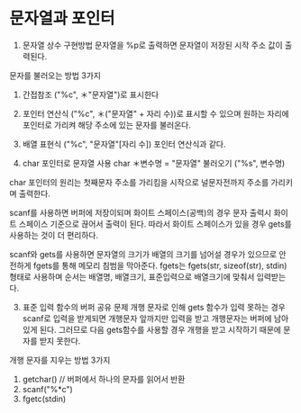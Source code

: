 # 문자열과 포인터

1. 문자열 상수 구현방법
  문자열을 %p로 출력하면 문자열이 저장된 시작 주소 값이 출력된다.
  
  문자를 불러오는 방법 3가지
  1. 간접참조 ("%c", ＊"문자열")로 표시한다
  2. 포인터 연산식 ("%c", ＊("문자열" + 자리 수))로 표시할 수 있으며 원하는 자리에 포인터로 가리켜 해당 주소에 있는 문자를 불러온다.
  3. 배열 표현식 ("%c", "문자열"[자리 수]) 포인터 연산식과 같다.

2. char 포인터로 문자열 사용
  char ＊변수명 = "문자열"
  불러오기 ("%s", 변수명)

  char 포인터의 원리는 첫째문자 주소를 가리킴을 시작으로 널문자전까지 주소를 가리키며 출력한다.

  scanf를 사용하면 버퍼에 저장이되며 화이트 스페이스(공백)의 경우 문자 출력시 화이트 스페이스 기준으로 끊어서 출력이 된다.
  따라서 화이트 스페이스가 있을 경우 gets를 사용하는 것이 더 편리하다.

  scanf와 gets를 사용하면 문자열의 크기가 배열의 크기를 넘어설 경우가 있으므로 안전하게 fgets를 통해 메모리 침범을 막아준다.
  fgets는 fgets(str, sizeof(str), stdin)형태로 사용하며 순서는 배열명, 배열크기, 표준입력으로 배열크기에 맞춰서 입력받는다.

3. 표준 입력 함수의 버퍼 공유 문제
  개행 문자로 인해 gets 함수가 입력 못하는 경우
  scanf로 입력을 받게되면 개행문자 앞까지만 입력을 받고 개행문자는 버퍼에 남아있게 된다. 그러므로 다음 gets함수를 사용할 경우 개행을 받고 시작하기 때문에 문자를 받지 못한다.
  
  개행 문자를 지우는 방법 3가지
  1. getchar() // 버퍼에서 하나의 문자를 읽어서 반환
  2. scanf("%*c")
  3. fgetc(stdin)
